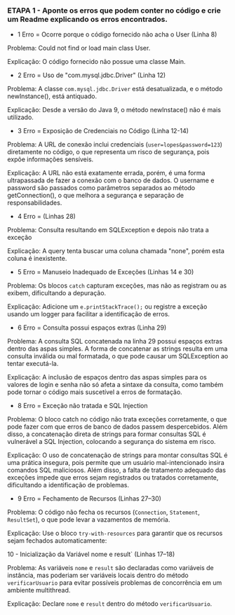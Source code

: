 ### ETAPA 1 - Aponte os erros que podem conter no código e crie um Readme explicando os erros encontrados.
- 1 Erro = Ocorre porque o código fornecido não acha o User (Linha 8)
  
Problema: Could not find or load main class User.

Explicação: O código fornecido não possue uma classe Main.

- 2 Erro = Uso de "com.mysql.jdbc.Driver" (Linha 12)
  
Problema: A classe `com.mysql.jdbc.Driver` está desatualizada, e o método newInstance(), está antiquado.

Explicação: Desde a versão do Java 9, o método newInstace() não é mais utilizado.

- 3 Erro = Exposição de Credenciais no Código (Linha 12-14)
  
Problema: A URL de conexão inclui credenciais (`user=lopes&password=123`) diretamente no código, o que representa um risco de segurança, pois expõe informações sensíveis.

Explicação: A URL não está exatamente errada, porém, é uma forma ultrapassada de fazer a conexão com o banco de dados. O username e password são passados como parâmetros separados ao método getConnection(), o que melhora a segurança e separação de responsabilidades.


- 4 Erro = (Linhas 28)
  
Problema: Consulta resultando em SQLException e depois não trata a exceção

Explicação: A query tenta buscar uma coluna chamada "none", porém esta coluna é inexistente.
  
- 5 Erro = Manuseio Inadequado de Exceções (Linhas 14 e 30)
  
Problema: Os blocos `catch` capturam exceções, mas não as registram ou as exibem, dificultando a depuração.

Explicação: Adicione um `e.printStackTrace();` ou registre a exceção usando um logger para facilitar a identificação de erros.

- 6 Erro = Consulta possui espaços extras (Linha 29)
  
Problema: A consulta SQL concatenada na linha 29 possui espaços extras dentro das aspas simples. A forma de concatenar as strings resulta em uma consulta inválida ou mal formatada, o que pode causar um SQLException ao tentar executá-la.

Explicação: A inclusão de espaços dentro das aspas simples para os valores de login e senha não só afeta a sintaxe da consulta, como também pode tornar o código mais suscetível a erros de formatação.



- 8 Erro = Exceção não tratada e SQL Injection
  
Problema: O bloco catch no código não trata exceções corretamente, o que pode fazer com que erros de banco de dados passem despercebidos. Além disso, a concatenação direta de strings para formar consultas SQL é vulnerável a SQL Injection, colocando a segurança do sistema em risco.

Explicação: O uso de concatenação de strings para montar consultas SQL é uma prática insegura, pois permite que um usuário mal-intencionado insira comandos SQL maliciosos. Além disso, a falta de tratamento adequado das exceções impede que erros sejam registrados ou tratados corretamente, dificultando a identificação de problemas.

- 9 Erro = Fechamento de Recursos (Linhas 27–30)
  
Problema: O código não fecha os recursos (`Connection`, `Statement`, `ResultSet`), o que pode levar a vazamentos de memória.

Explicação: Use o bloco `try-with-resources` para garantir que os recursos sejam fechados automaticamente:

10 - Inicialização da Variável nome e result` (Linhas 17–18)

Problema: As variáveis `nome` e `result` são declaradas como variáveis de instância, mas poderiam ser variáveis locais dentro do método `verificarUsuario` para evitar possíveis problemas de concorrência em um ambiente multithread.

Explicação: Declare `nome` e `result` dentro do método `verificarUsuario`.
